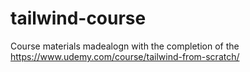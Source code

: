 # tailwind-course

Course materials madealogn with the completion of the https://www.udemy.com/course/tailwind-from-scratch/
